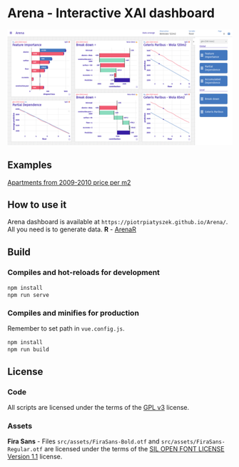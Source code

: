# Arena - Interactive XAI dashboard

![](docs/screenshot.png)

## Examples
[Apartments from 2009-2010 price per m2](https://piotrpiatyszek.github.io/Arena/?data=https://gist.githubusercontent.com/piotrpiatyszek/0129c6dce4c332dccb820b2e709465f3/raw/9644f61d9c977f5c8a4634ad633bb11f65a71efa/data.json)

## How to use it
Arena dashboard is available at `https://piotrpiatyszek.github.io/Arena/`. All you need is to generate data.
**R** - [ArenaR](https://github.com/piotrpiatyszek/ArenaR)

## Build

### Compiles and hot-reloads for development
```
npm install
npm run serve
```

### Compiles and minifies for production
Remember to set path in `vue.config.js`.
```
npm install
npm run build
```

## License

### Code
All scripts are licensed under the terms of the [GPL v3](LICENSE) license.

### Assets
**Fira Sans** - Files `src/assets/FiraSans-Bold.otf` and `src/assets/FiraSans-Regular.otf` are licensed under the terms of the [SIL OPEN FONT LICENSE Version 1.1](<src/assets/SIL Open Font License.txt>) license.
